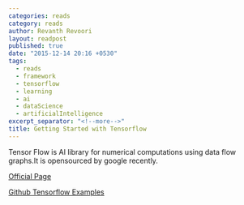 ```yaml
---
categories: reads
category: reads
author: Revanth Revoori
layout: readpost
published: true
date: "2015-12-14 20:16 +0530"
tags: 
  - reads
  - framework
  - tensorflow
  - learning
  - ai
  - dataScience
  - artificialIntelligence
excerpt_separator: "<!--more-->"
title: Getting Started with Tensorflow
---
```




Tensor Flow is AI library for numerical computations using data flow graphs.It is opensourced by google recently.

<a class="embedly-card" href="https://www.tensorflow.org/">Official Page  <i class="fa fa-external-link"></i></a>

<a class="embedly-card" href="https://github.com/aymericdamien/TensorFlow-Examples">Github Tensorflow Examples  <i class="fa fa-external-link"></i></a>
<!--more-->
